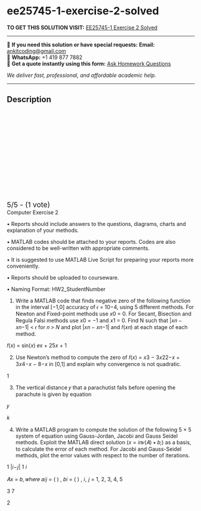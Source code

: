 # ee25745-1-exercise-2-solved
**TO GET THIS SOLUTION VISIT:** [EE25745-1 Exercise 2 Solved](https://www.ankitcodinghub.com/product/ee25745-1-solved-2/)


---

📩 **If you need this solution or have special requests:** **Email:** ankitcoding@gmail.com  
📱 **WhatsApp:** +1 419 877 7882  
📄 **Get a quote instantly using this form:** [Ask Homework Questions](https://www.ankitcodinghub.com/services/ask-homework-questions/)

*We deliver fast, professional, and affordable academic help.*

---

<h2>Description</h2>



<div class="kk-star-ratings kksr-auto kksr-align-center kksr-valign-top" data-payload="{&quot;align&quot;:&quot;center&quot;,&quot;id&quot;:&quot;112802&quot;,&quot;slug&quot;:&quot;default&quot;,&quot;valign&quot;:&quot;top&quot;,&quot;ignore&quot;:&quot;&quot;,&quot;reference&quot;:&quot;auto&quot;,&quot;class&quot;:&quot;&quot;,&quot;count&quot;:&quot;1&quot;,&quot;legendonly&quot;:&quot;&quot;,&quot;readonly&quot;:&quot;&quot;,&quot;score&quot;:&quot;5&quot;,&quot;starsonly&quot;:&quot;&quot;,&quot;best&quot;:&quot;5&quot;,&quot;gap&quot;:&quot;4&quot;,&quot;greet&quot;:&quot;Rate this product&quot;,&quot;legend&quot;:&quot;5\/5 - (1 vote)&quot;,&quot;size&quot;:&quot;24&quot;,&quot;title&quot;:&quot;EE25745-1 Exercise 2 Solved&quot;,&quot;width&quot;:&quot;138&quot;,&quot;_legend&quot;:&quot;{score}\/{best} - ({count} {votes})&quot;,&quot;font_factor&quot;:&quot;1.25&quot;}">

<div class="kksr-stars">

<div class="kksr-stars-inactive">
            <div class="kksr-star" data-star="1" style="padding-right: 4px">


<div class="kksr-icon" style="width: 24px; height: 24px;"></div>
        </div>
            <div class="kksr-star" data-star="2" style="padding-right: 4px">


<div class="kksr-icon" style="width: 24px; height: 24px;"></div>
        </div>
            <div class="kksr-star" data-star="3" style="padding-right: 4px">


<div class="kksr-icon" style="width: 24px; height: 24px;"></div>
        </div>
            <div class="kksr-star" data-star="4" style="padding-right: 4px">


<div class="kksr-icon" style="width: 24px; height: 24px;"></div>
        </div>
            <div class="kksr-star" data-star="5" style="padding-right: 4px">


<div class="kksr-icon" style="width: 24px; height: 24px;"></div>
        </div>
    </div>

<div class="kksr-stars-active" style="width: 138px;">
            <div class="kksr-star" style="padding-right: 4px">


<div class="kksr-icon" style="width: 24px; height: 24px;"></div>
        </div>
            <div class="kksr-star" style="padding-right: 4px">


<div class="kksr-icon" style="width: 24px; height: 24px;"></div>
        </div>
            <div class="kksr-star" style="padding-right: 4px">


<div class="kksr-icon" style="width: 24px; height: 24px;"></div>
        </div>
            <div class="kksr-star" style="padding-right: 4px">


<div class="kksr-icon" style="width: 24px; height: 24px;"></div>
        </div>
            <div class="kksr-star" style="padding-right: 4px">


<div class="kksr-icon" style="width: 24px; height: 24px;"></div>
        </div>
    </div>
</div>


<div class="kksr-legend" style="font-size: 19.2px;">
            5/5 - (1 vote)    </div>
    </div>
Computer Exercise 2

• Reports should include answers to the questions, diagrams, charts and explanation of your methods.

• MATLAB codes should be attached to your reports. Codes are also considered to be well-written with appropriate comments.

• It is suggested to use MATLAB Live Script for preparing your reports more conveniently.

• Reports should be uploaded to courseware.

• Naming Format: HW2_StudentNumber

1. Write a MATLAB code that finds negative zero of the following function in the interval [−1,0] accuracy of 𝜖 = 10−4, using 5 different methods. For Newton and Fixed-point methods use 𝑥0 = 0. For Secant, Bisection and Regula Falsi methods use 𝑥0 = −1 and 𝑥1 = 0. Find N such that |𝑥𝑛 − 𝑥𝑛−1| &lt; 𝜖 for 𝑛 &gt; 𝑁 and plot |𝑥𝑛 − 𝑥𝑛−1| and 𝑓(𝑥𝑛) at each stage of each method.

𝑓(𝑥) = sin(𝑥) 𝑒𝑥 + 25𝑥 + 1

2. Use Newton’s method to compute the zero of 𝑓(𝑥) = 𝑥3 − 3𝑥22−𝑥 + 3𝑥4−𝑥 − 8−𝑥 in [0,1] and explain why convergence is not quadratic.

1

3. The vertical distance 𝑦 that a parachutist falls before opening the parachute is given by equation

𝑦

𝑘

4. Write a MATLAB program to compute the solution of the following 5 × 5 system of equation using Gauss-Jordan, Jacobi and Gauss Seidel methods. Exploit the MATLAB direct solution (𝑥 = 𝑖𝑛𝑣(𝐴) ∗ 𝑏;) as a basis, to calculate the error of each method. For Jacobi and Gauss-Seidel methods, plot the error values with respect to the number of iterations.

1 |𝑖−𝑗| 1 𝑖

𝐴𝑥 = 𝑏, 𝑤ℎ𝑒𝑟𝑒 𝑎𝑖𝑗 = ( ) , 𝑏𝑖 = ( ) , 𝑖, 𝑗 = 1, 2, 3, 4, 5

3 7

2
